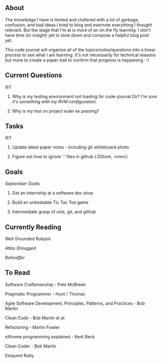 ## About

The knowledge I have is limited and cluttered with a lot of garbage, confusion, and bad ideas.I tried to blog and evernote everything I thought relevant. But the stage that I'm at is more of an on the fly learning. I don't have time (or insight) yet to slow down and compose a helpful blog post yet.

This code journal will organize all of the topics/notes/questions into a linear process to see what I am learning. It's not necessarily for technical reasons but more to create a paper trail to confirm that progress is happening :-) 

## Current Questions
_9/1_

1. Why is my testing environment not loading for code-journal Dir? 
_I'm sure it's something with my RVM configuration._

2. Why is my test on project euler ex passing?

## Tasks
_9/1_

1. Update latest paper notes - including git whiteboard photo

2. Figure out how to ignore '.' files in github (.DStore, .rvmrc)

## Goals

_September Goals_

1. Get an internship at a software dev shop

2. Build an unbeatable Tic Tac Toe game

3. Intermediate grasp of unix, git, and github

## Currently Reading

Well Grounded Rubyist

_Atlas Shrugged_

_Bohoeffer_

## To Read

Software Craftsmanship - Pete McBreen

Pragmatic Programmer - Hunt / Thomas

Agile Software Development, Principles, Patterns, and Practices - Bob Martin

Clean Code - Bob Martin et al.

Refactoring - Martin Fowler

eXtreme programming explained - Kent Beck

Clean Coder - Bob Martin

Eloquent Ruby





